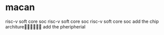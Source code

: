 # macan
risc-v soft core soc
risc-v soft core soc
risc-v soft core soc
add the chip architure🎃🎃🎊🎉✨🧨
add the pheripherial
